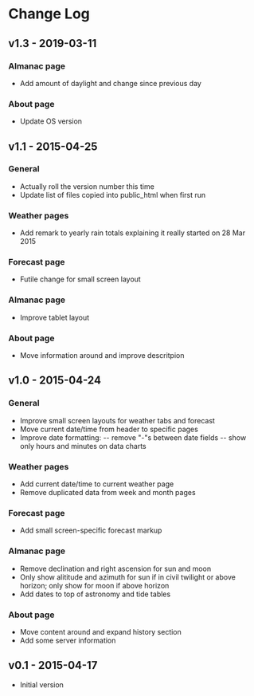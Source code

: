 # Change Log
## v1.3 - 2019-03-11
### Almanac page
- Add amount of daylight and change since previous day
### About page
- Update OS version

## v1.1 - 2015-04-25
### General
- Actually roll the version number this time
- Update list of files copied into public_html when first run
### Weather pages
- Add remark to yearly rain totals explaining it really started on 28 Mar 2015
### Forecast page
- Futile change for small screen layout
### Almanac page
- Improve tablet layout
### About page
- Move information around and improve descritpion

## v1.0 - 2015-04-24
### General
- Improve small screen layouts for weather tabs and forecast
- Move current date/time from header to specific pages
- Improve date formatting:
-- remove "-"s between date fields
-- show only hours and minutes on data charts
### Weather pages
- Add current date/time to current weather page
- Remove duplicated data from week and month pages
### Forecast page
- Add small screen-specific forecast markup
### Almanac page
- Remove declination and right ascension for sun and moon
- Only show alititude and azimuth for sun if in civil twilight or above horizon; only show for moon if above horizon
- Add dates to top of astronomy and tide tables
### About page
- Move content around and expand history section
- Add some server information

## v0.1 - 2015-04-17
- Initial version
